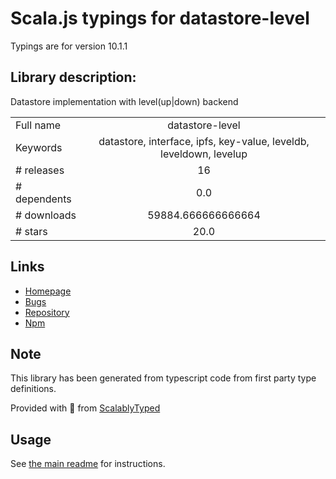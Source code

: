 
# Scala.js typings for datastore-level

Typings are for version 10.1.1

## Library description:
Datastore implementation with level(up|down) backend

|                    |                 |
| ------------------ | :-------------: |
| Full name          | datastore-level |
| Keywords           | datastore, interface, ipfs, key-value, leveldb, leveldown, levelup |
| # releases         | 16 |
| # dependents       | 0.0 |
| # downloads        | 59884.666666666664 |
| # stars            | 20.0 |

## Links
- [Homepage](https://github.com/ipfs/js-datastore-level#readme)
- [Bugs](https://github.com/ipfs/js-datastore-level/issues)
- [Repository](https://github.com/ipfs/js-datastore-level)
- [Npm](https://www.npmjs.com/package/datastore-level)
    


## Note
This library has been generated from typescript code from first party type definitions.

Provided with :purple_heart: from [ScalablyTyped](https://github.com/oyvindberg/ScalablyTyped)

## Usage
See [the main readme](../../readme.md) for instructions.



